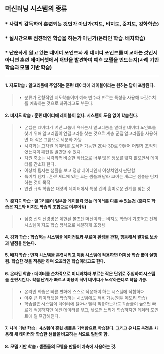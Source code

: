 ## **머신러닝 시스템의 종류**   
### * 사람의 감독하에 훈련되는 것인가 아닌가(지도, 비지도, 준지도, 강화학습)
### * 실시간으로 점진적인 학습을 하는가 아닌가(온라인 학습, 배치학습)
### * 단순하게 알고 있는 데이터 포인트와 새 데이터 포인트를 비교하는 것인지 아니면 훈련 데이터셋에서 패턴을 발견하여 예측 모델을 만드는지(사례 기반 학습과 모델 기반 학습)
-------------------------
#### 1. 지도학습 : 알고리즘에 주입하는 훈련 데이터에 레이블이라는 원하는 답이 포함된다.
>* 분류가 전형적인 지도학습이며 예측 변수라 부르는 특성을 사용해 타깃수치를 예측하는 것으로 회귀라고도 부른다.
#### 2. 비지도 학습 : 훈련 데이터에 레이블이 없다. 시스템이 도움 없이 학습한다.
>* 군집은 데이터가 어떤 그룹에 속하는지 알고리즘을 알려줄 데이터 포인트를 찾기 위해 알고리즘이 연결고리를 찾는 것으로 계층 군집 알고리즘을 사용하면 더 작은 그룹으로 세분화 가능
>* 시각화는 고차원 데이터를 도식화 가능한 2D나 3D로 만들어 어떻게 조직되었는지와 패턴을 발견할 수 있다. 
>* 차원 축소는 시각화와 비슷한 작업으로 너무 많은 정보를 잃지 않으면서 데이터를 간소화 한다.
>* 이상치 탐지는 샘플을 보고 정상 데이터인지 이상치인지 판단함
>* 특이치 탐지 : 훈련 세트에 있는 모든 샘플과 달라 보이는 새로운 샘플을 탐지하는 것이 목적
>* 연관 규칙 학습은 대량의 데이터에서 특성 간의 흥미로운 관계를 찾는 것
#### 3. 준지도 학습 : 알고리즘이 일부만 레이블이 있는 데이터를 다룰 수 있는것.(준지도 학습은 지도와 비지도 학습의 조합으로 이루어짐)
>* 심층 신뢰 신경망은 제한된 볼츠만 머신이라는 비지도 학습이 기초하고 전체 시스템이 지도 학습 방식으로 세밀하게 조정됨
#### 4. 강화 학습 : 학습하는 시스템을 에이전트라 부르며 환경을 관찰, 행동해서 결과로 보상과 벌점을 받는다.
#### 5. 배치 학습 : 먼저 시스템을 훈련시키고 제품 시스템에 적용하면 더이상 학습 없이 실행됨. 학습한 것을 적용만 하며 오프라인 학습이라고도 한다.
#### 6. 온라인 학습 : 데이터를 순차적으로 미니배치라 부르는 작은 단위로 주입하여 시스템을 훈련시킨다. 학습 단계가 빠르고 비용이 적어 데이터가 도착하는데로 학습 가능.
>* 온라인 학습은 빠른 변화에 스스로 적응해야 하는 시스템에 적합하다
>* 아주 큰 데이터셋을 학습하는 시스템에도 적용 가능(외부 메모리 학습)
>* 학습률은 시스템이 데이터에 얼마나 빨리 적응하는가로 학습률이 높으면 빠르게 적응하지만 예전 데이터를 잊고, 낮으면 느리게 학습하지만 데이터 포인트에 덜 민감해진다.
#### 7. 사례 기반 학습 : 시스템이 훈련 샘플을 기억함으로 학습한다. 그리고 유사도 측정을 사용해 새 데이터와 학습한 샘플을 비교하는 식으로 일반화 함.
#### 8. 모델 기반 학습 : 샘플들의 모델을 만들어 예측에 사용하는 것.
